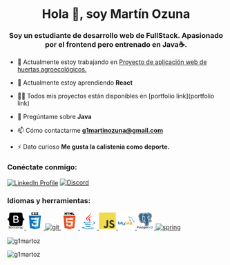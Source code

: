 <h1 align="center">Hola 👋, soy Martín Ozuna</h1>
<h3 align="center">Soy un estudiante de desarrollo web de FullStack. Apasionado por el frontend pero entrenado en Java☕.</h3>

- 🔭 Actualmente estoy trabajando en [Proyecto de aplicación web de huertas agroecológicos.](https://github.com/G1Martoz/think)

- 🌱 Actualmente estoy aprendiendo **React**

- 👨‍💻 Todos mis proyectos están disponibles en [portfolio link](portfolio link)

- 💬 Pregúntame sobre **Java**

- 📫 Cómo contactarme **g1martinozuna@gmail.com**

- ⚡ Dato curioso **Me gusta la calistenia como deporte.**


<h3 align="left">Conéctate conmigo:</h3>
<p align="left">
    <a href="https://www.linkedin.com/in/martin-ozuna/" target="_blank"><img align="center"
            src="https://raw.githubusercontent.com/rahuldkjain/github-profile-readme-generator/master/src/images/icons/Social/linked-in-alt.svg"
            alt="LinkedIn Profile" height="30" width="40" /></a>
    <a href="https://discord.gg/G1Martoz#5294" target="_blank"><img align=" center"
            src="https://raw.githubusercontent.com/rahuldkjain/github-profile-readme-generator/master/src/images/icons/Social/discord.svg"
            alt="Discord" height="30 " width="40" /></a>
</p> 

<h3 align="left">Idiomas y herramientas:</h3>
<p align="left">
    <a href="https://getbootstrap.com" target="_blank" rel="noreferrer">
        <img src="https://raw.githubusercontent.com/devicons/devicon/master/icons/bootstrap/bootstrap-plain-wordmark.svg"
            alt="bootstrap" width="40" height="40" />
    </a>
    <a href="https://www.w3schools.com/css/" target="_blank" rel="noreferrer">
        <img src="https://raw.githubusercontent.com/devicons/devicon/master/icons/css3/css3-original-wordmark.svg"
            alt="css3" width="40" height="40" />
    </a>
    <a href="https://git-scm.com/" target="_blank" rel="noreferrer">
        <img src="https://www.vectorlogo.zone/logos/git-scm/git-scm-icon.svg" alt="git" width="40" height="40" />
    </a>
    <a href="https://www.w3.org/html/" target="_blank" rel="noreferrer">
        <img src="https://raw.githubusercontent.com/devicons/devicon/master/icons/html5/html5-original-wordmark.svg"
            alt="html5" width="40" height="40" />
    </a>
    <a href="https://www.java.com" target="_blank" rel="noreferrer">
        <img src="https://raw.githubusercontent.com/devicons/devicon/master/icons/java/java-original.svg" alt="java"
            width="40" height="40" />
    </a>
    <a href="https://developer.mozilla.org/en-US/docs/Web/JavaScript" target="_blank" rel="noreferrer">
        <img src="https://raw.githubusercontent.com/devicons/devicon/master/icons/javascript/javascript-original.svg"
            alt="javascript" width="40" height="40" />
    </a>
    <a href="https://www.mysql.com/" target="_blank" rel="noreferrer">
        <img src="https://raw.githubusercontent.com/devicons/devicon/master/icons/mysql/mysql-original-wordmark.svg"
            alt="mysql" width="40" height="40" />
    </a>
    <a href="https://www.postgresql.org" target="_blank" rel="noreferrer">
        <img src="https://raw.githubusercontent.com/devicons/devicon/master/icons/postgresql/postgresql-original-wordmark.svg"
            alt="postgresql" width="40" height="40" />
    </a>
    <a href="https://spring.io/" target="_blank" rel="noreferrer">
        <img src="https://www.vectorlogo.zone/logos/springio/springio-icon.svg" alt="spring" width="40"
            height="40" />
    </a>
</p>

<p>
    <img align="center"
        src="https://github-readme-stats.vercel.app/api/top-langs?username=g1martoz&show_icons=true&locale=en&layout=compact"
        alt="g1martoz" />
</p>


<p align="left"> <img src="https://github-readme-stats.vercel.app/api/top-langs/?username=g1martoz&langs_count=6&layout=compact" alt="g1martoz" /> </p>
